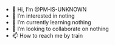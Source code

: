 - 👋 Hi, I’m @PM-IS-UNKNOWN
- 👀 I’m interested in noting
- 🌱 I’m currently learning nothing
- 💞️ I’m looking to collaborate on nothing
- 📫 How to reach me by train

<!---
PM-IS-UNKNOWN/PM-IS-UNKNOWN is a ✨ special ✨ repository because its `README.md` (this file) appears on your GitHub profile.
You can click the Preview link to take a look at your changes.
--->
